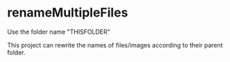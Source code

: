# renameMultipleFiles

Use the folder name "THISFOLDER" 

This project can rewrite the names of files/images according to their parent folder.

